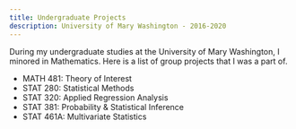 ```yaml
---
title: Undergraduate Projects
description: University of Mary Washington - 2016-2020
---
```


During my undergraduate studies at the University of Mary Washington, I minored in Mathematics. Here is a list of group projects that I was a part of.
- MATH 481: Theory of Interest
- STAT 280: Statistical Methods
- STAT 320: Applied Regression Analysis
- STAT 381: Probability & Statistical Inference
- STAT 461A: Multivariate Statistics
